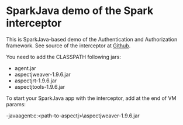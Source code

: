 # SparkJava demo of the Spark interceptor

This is SparkJava-based demo of the Authentication and Authorization framework.
See source of the interceptor at [Github](https://github.com/milanvidakovic/SparkInterceptor).

You need to add the CLASSPATH following jars:
* agent.jar
* aspectjweaver-1.9.6.jar
* aspectjrt-1.9.6.jar
* aspectjtools-1.9.6.jar

To start your SparkJava app with the interceptor, add at the end of VM params: 

-javaagent:c:\<path-to-aspectj>\aspectjweaver-1.9.6.jar

